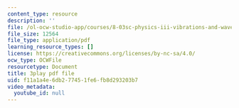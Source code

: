 ```yaml
---
content_type: resource
description: ''
file: /ol-ocw-studio-app/courses/8-03sc-physics-iii-vibrations-and-waves-fall-2016/f11a1a4e6db277451fe6fb8d293203b7_0oUSmdQ-WaA.pdf
file_size: 12564
file_type: application/pdf
learning_resource_types: []
license: https://creativecommons.org/licenses/by-nc-sa/4.0/
ocw_type: OCWFile
resourcetype: Document
title: 3play pdf file
uid: f11a1a4e-6db2-7745-1fe6-fb8d293203b7
video_metadata:
  youtube_id: null
---
```

